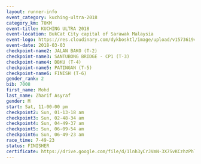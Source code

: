 ```yaml
--- 
layout: runner-info 
event_category: kuching-ultra-2018 
category_km: 70KM 
event-title: KUCHING ULTRA 2018 
event-location: BukCat City capital of Sarawak Malaysia 
event-logo: https://res.cloudinary.com/dykbosktl/image/upload/v1573619473/Logo/kuching-ultra-2018-logo_tlpvm5.png 
event-date: 2018-03-03 
checkpoint-name2: JALAN BAKO (T-2) 
checkpoint-name3: SANTUBONG BRIDGE - CP1 (T-3) 
checkpoint-name4: DBKU (T-4) 
checkpoint-name5: PATINGAN (T-5) 
checkpoint-name6: FINISH (T-6) 
gender_rank: 2
bib: 7008
first_name: Mohd
last_name: Zharif Asyraf
gender: M
start: Sat, 11-00-00 pm
checkpoint2: Sun, 01-13-18 am
checkpoint3: Sun, 02-48-34 am
checkpoint4: Sun, 04-49-37 am
checkpoint5: Sun, 06-09-54 am
checkpoint6: Sun, 06-49-23 am
race_time: 7-49-23
status: FINISHER
certificate: https://drive.google.com/file/d/1lnh3yCrJVmN-3X7SvKCzhzPhTxa9FZd/view?usp=sharing","CERTIFICATE")
--- 
```

